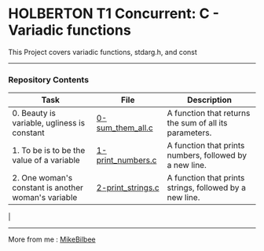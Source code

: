 <h1> HOLBERTON T1 Concurrent: C - Variadic functions </h1>

This Project covers variadic functions, stdarg.h, and const

---

<h3> Repository Contents </h3>

| Task | File | Description |
| ----- | ----- | ----- |
| 0. Beauty is variable, ugliness is constant | [0-sum_them_all.c](https://github.com/MikeBilbee/holbertonschool-low_level_programming/blob/master/variadic_functions/0-sum_them_all.c) | A function that returns the sum of all its parameters. |
| 1. To be is to be the value of a variable | [1-print_numbers.c](https://github.com/MikeBilbee/holbertonschool-low_level_programming/blob/master/variadic_functions/1-print_numbers.c) | A function that prints numbers, followed by a new line. |
| 2. One woman's constant is another woman's variable | [2-print_strings.c]() | A function that prints strings, followed by a new line. |
|



---

More from me : [MikeBilbee](https://github.com/MikeBilbee)
